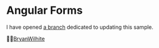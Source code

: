 # Angular Forms

I have opened [a branch](https://github.com/BryanWilhite/dotnet-core/tree/example/dotnet-web-mvc-angular-forms) dedicated to updating this sample.

🐙🐱[BryanWilhite](https://github.com/BryanWilhite)
